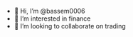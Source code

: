 - 👋 Hi, I’m @bassem0006
- 👀 I’m interested in finance 
- 💞️ I’m looking to collaborate on trading


<!---
bassem0006/bassem0006 is a ✨ special ✨ repository because its `README.md` (this file) appears on your GitHub profile.
You can click the Preview link to take a look at your changes.
--->
